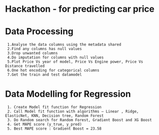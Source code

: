 # Hackathon - for predicting car price

# Data Processing
     1.Analyse the data columns using the metadata shared
     2.Find any columns has null values
     3.Drop unwanted columns 
     4.Do imputation for columns with null values
     5.Plot Price Vs year of model, Price Vs Engine power, Price Vs Distance travelled
     6.One hot encoding for categorical columns
     7.Get the train and test datamodel

# Data Modelling for Regression
     1. Create Model fit function for Regression
     2. Call Model fit function with algorithms – Linear , Ridge, ElasticNet, KNN, Decision tree, Random Forest
     3. Do Random search for Random Forest, Gradient Boost and XG Boost
     4. Get MAPE score (y_true, y_pred) 
     5. Best MAPE score : Gradient Boost = 23.58
